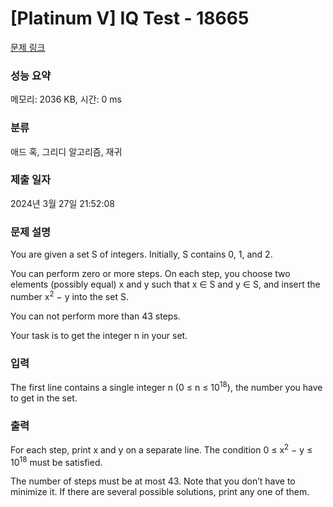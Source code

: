 # [Platinum V] IQ Test - 18665 

[문제 링크](https://www.acmicpc.net/problem/18665) 

### 성능 요약

메모리: 2036 KB, 시간: 0 ms

### 분류

애드 혹, 그리디 알고리즘, 재귀

### 제출 일자

2024년 3월 27일 21:52:08

### 문제 설명

<p>You are given a set S of integers. Initially, S contains 0, 1, and 2.</p>

<p>You can perform zero or more steps. On each step, you choose two elements (possibly equal) x and y such that x ∈ S and y ∈ S, and insert the number x<sup>2</sup> − y into the set S.</p>

<p>You can not perform more than 43 steps.</p>

<p>Your task is to get the integer n in your set.</p>

### 입력 

 <p>The first line contains a single integer n (0 ≤ n ≤ 10<sup>18</sup>), the number you have to get in the set.</p>

### 출력 

 <p>For each step, print x and y on a separate line. The condition 0 ≤ x<sup>2</sup> − y ≤ 10<sup>18</sup> must be satisfied.</p>

<p>The number of steps must be at most 43. Note that you don’t have to minimize it. If there are several possible solutions, print any one of them.</p>

